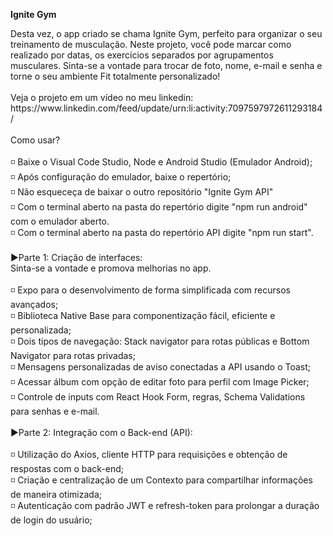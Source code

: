 **Ignite Gym**
<html>
 <body>
  Desta vez, o app criado se chama Ignite Gym, perfeito para organizar o seu treinamento de musculação. Neste projeto, você pode marcar como realizado por datas, os exercícios separados por agrupamentos    
  musculares. Sinta-se a vontade   para trocar de foto, nome, e-mail e senha e torne o seu ambiente Fit totalmente personalizado!<br /> 
  <br /> 
  Veja o projeto em um vídeo no meu linkedin: https://www.linkedin.com/feed/update/urn:li:activity:7097597972611293184/<br /> 
  <br /> 
  Como usar?<br /> 
  <br /> 
  ◽ Baixe o Visual Code Studio, Node e Android Studio (Emulador Android);<br /> 
  ◽ Após configuração do emulador, baixe o repertório;<br /> 
   ◽ Não esqueceça de baixar o outro repositório "Ignite Gym API"<br /> 
  ◽ Com o terminal aberto na pasta do repertório digite "npm run android" com o emulador aberto.<br /> 
  ◽ Com o terminal aberto na pasta do repertório API digite "npm run start".<br />
  <br /> 
  ▶️Parte 1: Criação de interfaces:<br /> 
  Sinta-se a vontade e promova melhorias no app.<br /> 
  <br /> 
  ◽ Expo para o desenvolvimento de forma simplificada com recursos avançados;<br /> 
  ◽ Biblioteca Native Base para componentização fácil, eficiente e personalizada;<br /> 
  ◽ Dois tipos de navegação: Stack navigator para rotas públicas e Bottom Navigator para rotas privadas;<br /> 
  ◽ Mensagens personalizadas de aviso conectadas a API usando o Toast;<br /> 
  ◽ Acessar álbum com opção de editar foto para perfil com Image Picker;<br /> 
  ◽ Controle de inputs com React Hook Form, regras, Schema Validations para senhas e e-mail.<br /> 
  <br /> 
  ▶️Parte 2: Integração com o Back-end (API):<br /> 
  <br /> 
  ◽ Utilização do Axios, cliente HTTP para requisições e obtenção de respostas com o back-end;<br /> 
  ◽ Criação e centralização de um Contexto para compartilhar informações de maneira otimizada;<br /> 
  ◽ Autenticação com padrão JWT e refresh-token para prolongar a duração de login do usuário;<br /> 
 </body>
</html>















